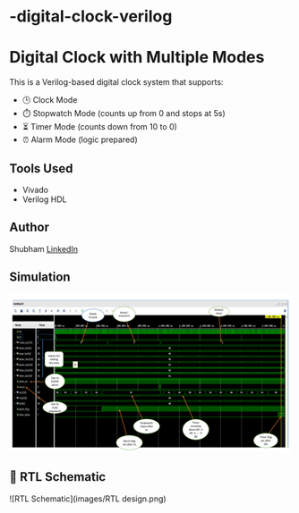 # -digital-clock-verilog

# Digital Clock with Multiple Modes

This is a Verilog-based digital clock system that supports:
- 🕒 Clock Mode
- ⏱️ Stopwatch Mode (counts up from 0 and stops at 5s)
- ⏳ Timer Mode (counts down from 10 to 0)
- ⏰ Alarm Mode (logic prepared)

## Tools Used
- Vivado
- Verilog HDL

## Author
Shubham [LinkedIn](www.linkedin.com/in/shubham-tayade-112189280)


## Simulation
![Waveform](images/waveforms.jpg)


## 🧠 RTL Schematic
![RTL Schematic](images/RTL design.png)
